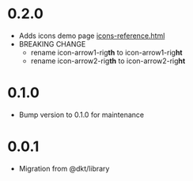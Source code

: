 # 0.2.0

- Adds icons demo page [icons-reference.html](icons-reference.html)
- BREAKING CHANGE
  - rename icon-arrow1-rig**th** to icon-arrow1-rig**ht**
  - rename icon-arrow2-rig**th** to icon-arrow2-rig**ht**

# 0.1.0

- Bump version to 0.1.0 for maintenance

# 0.0.1

- Migration from @dkt/library